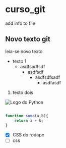 # curso_git
add info to file

## Novo texto git
leia-se novo texto

* texto 1
    * asdfsadfsdf
        * asdfsdf
            * asdfsdfsadf
                * asdfasdf

1. texto dois

![Logo do Python](https://upload.wikimedia.org/wikipedia/commons/thumb/c/c3/Python-logo-notext.svg/242px-Python-logo-notext.svg.png)

```javascript

function soma(a,b){
    return a + b;
}
```
- [x] CSS do rodape
- [ ] css

